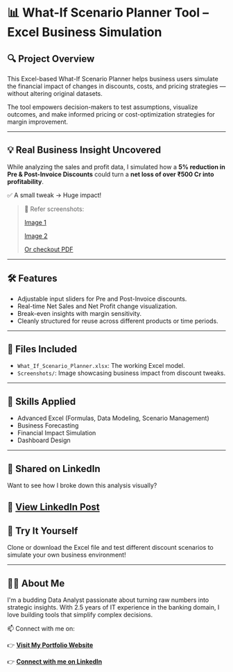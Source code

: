 # 📊 What-If Scenario Planner Tool – Excel Business Simulation

## 🔍 Project Overview
This Excel-based What-If Scenario Planner helps business users simulate the financial impact of changes in discounts, costs, and pricing strategies — without altering original datasets.

The tool empowers decision-makers to test assumptions, visualize outcomes, and make informed pricing or cost-optimization strategies for margin improvement.

---

## 💡 Real Business Insight Uncovered
While analyzing the sales and profit data, I simulated how a **5% reduction in Pre & Post-Invoice Discounts** could turn a **net loss of over ₹500 Cr into profitability**.

✅ A small tweak → Huge impact!

> 📸 Refer screenshots:
> 
> [Image 1](https://github.com/SENTHAMILAN27/-What-If-Analysis-Tool/blob/main/Images/Discount_Simulation_Impact.jpg.jpg)
> 
>  [Image 2]( https://github.com/SENTHAMILAN27/-What-If-Analysis-Tool/blob/main/Images/Discount_Simulation_Impact%20in%20Net%20profit%20.jpg)
>
> [Or checkout PDF](https://github.com/SENTHAMILAN27/-What-If-Analysis-Tool/blob/main/PDF/WhatIF%20Analysis.pdf)
---

## 🛠️ Features
- Adjustable input sliders for Pre and Post-Invoice discounts.
- Real-time Net Sales and Net Profit change visualization.
- Break-even insights with margin sensitivity.
- Cleanly structured for reuse across different products or time periods.

---

## 📁 Files Included
- `What_If_Scenario_Planner.xlsx`: The working Excel model.
- `Screenshots/`: Image showcasing business impact from discount tweaks.

---

## 🧠 Skills Applied
- Advanced Excel (Formulas, Data Modeling, Scenario Management)
- Business Forecasting
- Financial Impact Simulation
- Dashboard Design

---

## 📣 Shared on LinkedIn
Want to see how I broke down this analysis visually?

🔗 [View LinkedIn Post](https://www.linkedin.com/posts/senthamilan7_excelmagic-dataanalytics-whatifanalysis-activity-7343628343713349633-kjtN?utm_source=share&utm_medium=member_desktop&rcm=ACoAAEol-H8BJHDIx9ZD_9_SnujWhvQ3-0Z4VHU)
---

## 📌 Try It Yourself
Clone or download the Excel file and test different discount scenarios to simulate your own business environment!

---

## 🙋‍♂️ About Me
I'm a budding Data Analyst passionate about turning raw numbers into strategic insights. With 2.5 years of IT experience in the banking domain, I love building tools that simplify complex decisions.

📫 Connect with me on:

👉 **[Visit My Portfolio Website](https://codebasics.io/portfolio/SENTHAMILAN-A)**  

👉 **[Connect with me on LinkedIn](https://www.linkedin.com/in/senthamilan7/)**


